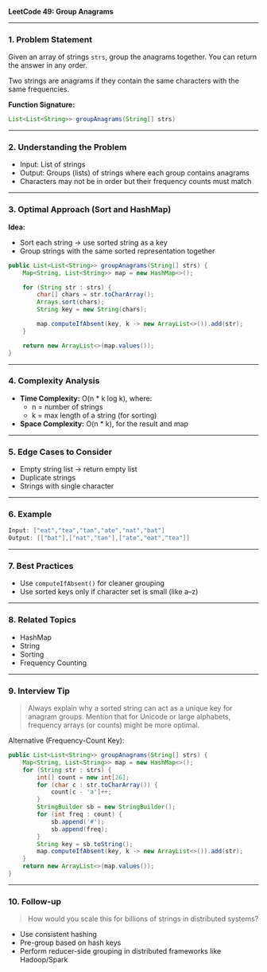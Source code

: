 **LeetCode 49: Group Anagrams**

---

### 1. Problem Statement

Given an array of strings `strs`, group the anagrams together. You can return the answer in any order.

Two strings are anagrams if they contain the same characters with the same frequencies.

**Function Signature:**

```java
List<List<String>> groupAnagrams(String[] strs)
```

---

### 2. Understanding the Problem

- Input: List of strings
- Output: Groups (lists) of strings where each group contains anagrams
- Characters may not be in order but their frequency counts must match

---

### 3. Optimal Approach (Sort and HashMap)

**Idea:**

- Sort each string → use sorted string as a key
- Group strings with the same sorted representation together

```java
public List<List<String>> groupAnagrams(String[] strs) {
    Map<String, List<String>> map = new HashMap<>();

    for (String str : strs) {
        char[] chars = str.toCharArray();
        Arrays.sort(chars);
        String key = new String(chars);

        map.computeIfAbsent(key, k -> new ArrayList<>()).add(str);
    }

    return new ArrayList<>(map.values());
}
```

---

### 4. Complexity Analysis

- **Time Complexity:** O(n \* k log k), where:
  - n = number of strings
  - k = max length of a string (for sorting)
- **Space Complexity:** O(n \* k), for the result and map

---

### 5. Edge Cases to Consider

- Empty string list → return empty list
- Duplicate strings
- Strings with single character

---

### 6. Example

```java
Input: ["eat","tea","tan","ate","nat","bat"]
Output: [["bat"],["nat","tan"],["ate","eat","tea"]]
```

---

### 7. Best Practices

- Use `computeIfAbsent()` for cleaner grouping
- Use sorted keys only if character set is small (like a–z)

---

### 8. Related Topics

- HashMap
- String
- Sorting
- Frequency Counting

---

### 9. Interview Tip

> Always explain why a sorted string can act as a unique key for anagram groups. Mention that for Unicode or large alphabets, frequency arrays (or counts) might be more optimal.

Alternative (Frequency-Count Key):

```java
public List<List<String>> groupAnagrams(String[] strs) {
    Map<String, List<String>> map = new HashMap<>();
    for (String str : strs) {
        int[] count = new int[26];
        for (char c : str.toCharArray()) {
            count[c - 'a']++;
        }
        StringBuilder sb = new StringBuilder();
        for (int freq : count) {
            sb.append('#');
            sb.append(freq);
        }
        String key = sb.toString();
        map.computeIfAbsent(key, k -> new ArrayList<>()).add(str);
    }
    return new ArrayList<>(map.values());
}
```

---

### 10. Follow-up

> How would you scale this for billions of strings in distributed systems?

- Use consistent hashing
- Pre-group based on hash keys
- Perform reducer-side grouping in distributed frameworks like Hadoop/Spark

